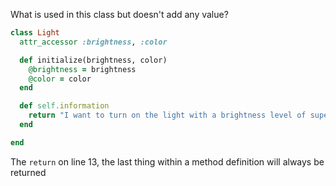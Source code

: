 What is used in this class but doesn't add any value?

```Ruby
class Light
  attr_accessor :brightness, :color

  def initialize(brightness, color)
    @brightness = brightness
    @color = color
  end

  def self.information
    return "I want to turn on the light with a brightness level of super high and a color of green"
  end

end
```

The `return` on line 13, the last thing within a method definition will always be returned